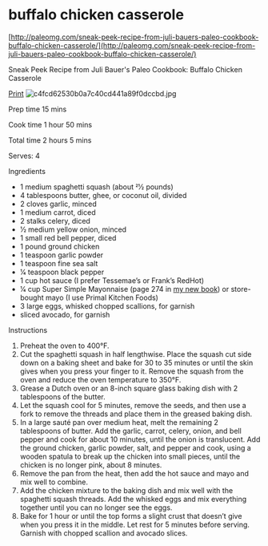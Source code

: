# buffalo chicken casserole

[http://paleomg.com/sneak-peek-recipe-from-juli-bauers-paleo-cookbook-buffalo-chicken-casserole/](http://paleomg.com/sneak-peek-recipe-from-juli-bauers-paleo-cookbook-buffalo-chicken-casserole/)

Sneak Peek Recipe from Juli Bauer's Paleo Cookbook: Buffalo Chicken Casserole

[Print](http://paleomg.com/easyrecipe-print/12322-0/)
![c4fcd62530b0a7c40cd441a89f0dccbd.jpg](image/c4fcd62530b0a7c40cd441a89f0dccbd.jpg)

Prep time
15 mins

Cook time
1 hour 50 mins

Total time
2 hours 5 mins

Serves: 4

Ingredients
* 1 medium spaghetti squash (about 21⁄2 pounds)
* 4 tablespoons butter, ghee, or coconut oil, divided
* 2 cloves garlic, minced
* 1 medium carrot, diced
* 2 stalks celery, diced
* 1⁄2 medium yellow onion, minced
* 1 small red bell pepper, diced
* 1 pound ground chicken
* 1 teaspoon garlic powder
* 1 teaspoon fine sea salt
* 1⁄4 teaspoon black pepper
* 1 cup hot sauce (I prefer Tessemae’s or Frank’s RedHot)
* 1⁄4 cup Super Simple Mayonnaise (page 274 in [my new book](http://bit.ly/julibpaleocook)) or store-bought mayo (I use Primal Kitchen Foods)
* 3 large eggs, whisked chopped scallions, for garnish
* sliced avocado, for garnish

Instructions
1. Preheat the oven to 400°F.
2. Cut the spaghetti squash in half lengthwise. Place the squash cut side down on a baking sheet and bake for 30 to 35 minutes or until the skin gives when you press your finger to it. Remove the squash from the oven and reduce the oven temperature to 350°F.
3. Grease a Dutch oven or an 8-inch square glass baking dish with 2 tablespoons of the butter.
4. Let the squash cool for 5 minutes, remove the seeds, and then use a fork to remove the threads and place them in the greased baking dish.
5. In a large sauté pan over medium heat, melt the remaining 2 tablespoons of butter. Add the garlic, carrot, celery, onion, and bell pepper and cook for about 10 minutes, until the onion is translucent. Add the ground chicken, garlic powder, salt, and pepper and cook, using a wooden spatula to break up the chicken into small pieces, until the chicken is no longer pink, about 8 minutes.
6. Remove the pan from the heat, then add the hot sauce and mayo and mix well to combine.
7. Add the chicken mixture to the baking dish and mix well with the spaghetti squash threads. Add the whisked eggs and mix everything together until you can no longer see the eggs.
8. Bake for 1 hour or until the top forms a slight crust that doesn’t give when you press it in the middle. Let rest for 5 minutes before serving. Garnish with chopped scallion and avocado slices.
